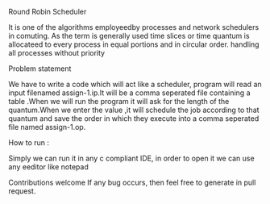 Round Robin Scheduler

It is one of the algorithms employeedby processes and network schedulers in comuting.
As the term is generally used time slices or time quantum is allocateed to every process in equal portions and in circular order.
handling all processes without priority

Problem statement

We have to write a code which will act like a scheduler, program will read an input filenamed assign-1.ip.It will be a comma seperated
file containing a table .When we will run the program it will ask for the length of the quantum.When we enter the value ,it will schedule
 the job according to that quantum and save the order in which they execute into a comma seperated file named assign-1.op.
 
 How to run :
 
 Simply we can run it in any c compliant IDE, in order to open it we can use any eeditor like notepad
 
 
 Contributions welcome
 If any bug occurs, then feel free to generate in pull request.
